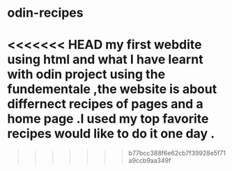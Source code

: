 # odin-recipes
<<<<<<< HEAD
my first webdite using html and what I have learnt with odin project using the fundementale ,the website is about differnect recipes of pages and a home page .I used my top favorite recipes would like to do it one day .
=======
>>>>>>> b77bcc388f6e62cb7f39928e5f71a9ccb9aa349f
